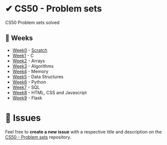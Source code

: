 # ✔ CS50 - Problem sets

CS50 Problem sets solved

## :calendar: Weeks

- [Week0](https://cs50.harvard.edu/x/2021/weeks/0/) - [Scratch](https://scratch.mit.edu/projects/465049117)
- [Week1](https://cs50.harvard.edu/x/2021/weeks/1/) - C
- [Week2](https://cs50.harvard.edu/x/2021/weeks/2/) - Arrays
- [Week3](https://cs50.harvard.edu/x/2021/weeks/3/) - Algorithms
- [Week4](https://cs50.harvard.edu/x/2021/weeks/4/) -  Memory
- [Week5](https://cs50.harvard.edu/x/2021/weeks/5/) - Data Structures
- [Week6](https://cs50.harvard.edu/x/2021/weeks/6/) - Python
- [Week7](https://cs50.harvard.edu/x/2021/weeks/7/) - SQL
- [Week8](https://cs50.harvard.edu/x/2021/weeks/7/) - HTML, CSS and Javascript
- [Week9](https://cs50.harvard.edu/x/2021/weeks/9/) - Flask


# :bug: Issues

Feel free to **create a new issue** with a respective title and description on the [CS50 - Problem sets](https://github.com/AdSoNaTuRaL/cs50-problem-sets/issues) repository.
